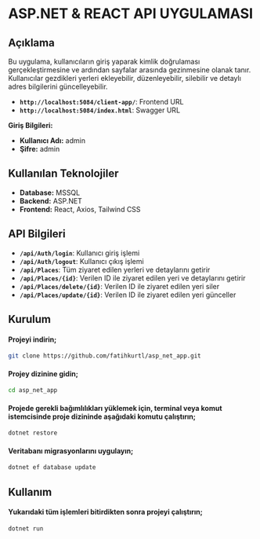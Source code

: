 # ASP.NET & REACT API UYGULAMASI

## Açıklama
Bu uygulama, kullanıcıların giriş yaparak kimlik doğrulaması gerçekleştirmesine ve ardından sayfalar arasında gezinmesine olanak tanır. Kullanıcılar gezdikleri yerleri ekleyebilir, düzenleyebilir, silebilir ve detaylı adres bilgilerini güncelleyebilir.
- **`http://localhost:5084/client-app/`**: Frontend URL
- **`http://localhost:5084/index.html`**: Swagger URL


**Giriş Bilgileri:**
- **Kullanıcı Adı:** admin
- **Şifre:** admin

## Kullanılan Teknolojiler
- **Database:** MSSQL
- **Backend:** ASP.NET
- **Frontend:** React, Axios, Tailwind CSS

## API Bilgileri
- **`/api/Auth/login`**: Kullanıcı giriş işlemi
- **`/api/Auth/logout`**: Kullanıcı çıkış işlemi
- **`/api/Places`**: Tüm ziyaret edilen yerleri ve detaylarını getirir
- **`/api/Places/{id}`**: Verilen ID ile ziyaret edilen yeri ve detaylarını getirir
- **`/api/Places/delete/{id}`**: Verilen ID ile ziyaret edilen yeri siler
- **`/api/Places/update/{id}`**: Verilen ID ile ziyaret edilen yeri günceller


## Kurulum
#### Projeyi indirin;
```bash
git clone https://github.com/fatihkurtl/asp_net_app.git
```
#### Projey dizinine gidin;
```bash
cd asp_net_app
```
#### Projede gerekli bağımlılıkları yüklemek için, terminal veya komut istemcisinde proje dizininde aşağıdaki komutu çalıştırın;
```bash
dotnet restore
```
#### Veritabanı migrasyonlarını uygulayın;
```bash
dotnet ef database update
```

## Kullanım
#### Yukarıdaki tüm işlemleri bitirdikten sonra projeyi çalıştırın;
```bash
dotnet run
```
